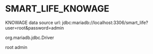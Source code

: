 # SMART_LIFE_KNOWAGE

KNOWAGE data source
url: jdbc:mariadb://localhost:3306/smart_life?user=root&password=admin

org.mariadb.jdbc.Driver

root
admin
